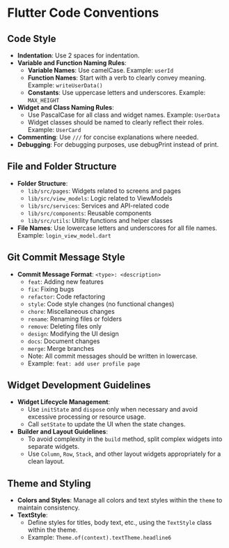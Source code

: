 # Flutter Code Conventions

## Code Style
- **Indentation**: Use 2 spaces for indentation.
- **Variable and Function Naming Rules**:
  - **Variable Names**: Use camelCase. Example: `userId`
  - **Function Names**: Start with a verb to clearly convey meaning. Example: `writeUserData()`
  - **Constants**: Use uppercase letters and underscores. Example: `MAX_HEIGHT`
- **Widget and Class Naming Rules**:
  - Use PascalCase for all class and widget names. Example: `UserData`
  - Widget classes should be named to clearly reflect their roles. Example: `UserCard`
- **Commenting**: Use `///` for concise explanations where needed.
- **Debugging**: For debugging purposes, use debugPrint instead of print.

## File and Folder Structure
- **Folder Structure**:
  - `lib/src/pages`: Widgets related to screens and pages
  - `lib/src/view_models`: Logic related to ViewModels
  - `lib/src/services`: Services and API-related code
  - `lib/src/components`: Reusable components
  - `lib/src/utils`: Utility functions and helper classes
- **File Names**: Use lowercase letters and underscores for all file names. Example: `login_view_model.dart`

## Git Commit Message Style
- **Commit Message Format**: `<type>: <description>`
  - `feat`: Adding new features
  - `fix`: Fixing bugs
  - `refactor`: Code refactoring
  - `style`: Code style changes (no functional changes)
  - `chore`: Miscellaneous changes
  - `rename`: Renaming files or folders
  - `remove`: Deleting files only
  - `design`: Modifying the UI design
  - `docs`: Document changes
  - `merge`: Merge branches
  - Note: All commit messages should be written in lowercase.
  - Example: `feat: add user profile page`

## Widget Development Guidelines
- **Widget Lifecycle Management**:
  - Use `initState` and `dispose` only when necessary and avoid excessive processing or resource usage.
  - Call `setState` to update the UI when the state changes.
- **Builder and Layout Guidelines**:
  - To avoid complexity in the `build` method, split complex widgets into separate widgets.
  - Use `Column`, `Row`, `Stack`, and other layout widgets appropriately for a clean layout.

## Theme and Styling
- **Colors and Styles**: Manage all colors and text styles within the `theme` to maintain consistency.
- **TextStyle**:
  - Define styles for titles, body text, etc., using the `TextStyle` class within the theme.
  - Example: `Theme.of(context).textTheme.headline6`
